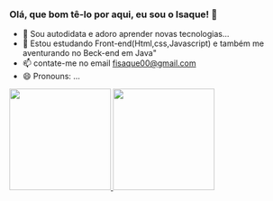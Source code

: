 ### Olá, que bom tê-lo por aqui, eu sou o Isaque! 👋


- 🔭 Sou autodidata e adoro aprender novas tecnologias...
- 🌱 Estou estudando Front-end(Html,css,Javascript) e também me aventurando no Beck-end em Java"
- 📫 contate-me no email fisaque00@gmail.com
- 😄 Pronouns: ...


<div>
  <a href="https://beacons.ai/fisaque00">
<img height="180em" src=https://github-readme-stats.vercel.app/api?username=fisaque00&show_icons=true&theme=cobal)>
<img height="180em" src=https://github-readme-stats.vercel.app/api/top-langs/?username=fisaque00&hide=ruby,shell)](https://github.com/fisaque00/github-readme-stats)/>
</div>


